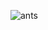 
![ants](https://external-content.duckduckgo.com/iu/?u=https%3A%2F%2Ftse1.mm.bing.net%2Fth%3Fid%3DOIP.0gy_Yqj5EQRRWeRze92cyQHaFj%26pid%3DApi&f=1)
